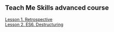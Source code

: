 ## Teach Me Skills advanced course


[Lesson 1. Retrospective](./Retrospective.md)   
[Lesson 2. ES6. Destructuring](./Destructuring.md)
